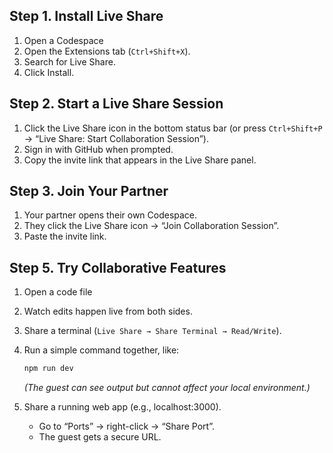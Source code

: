 
## Step 1. Install Live Share

1. Open a Codespace
2. Open the Extensions tab (`Ctrl+Shift+X`).
3. Search for Live Share.
4. Click Install.

## Step 2. Start a Live Share Session

1. Click the Live Share icon in the bottom status bar (or press `Ctrl+Shift+P` → “Live Share: Start Collaboration Session”).
2. Sign in with GitHub when prompted.
3. Copy the invite link that appears in the Live Share panel.

## Step 3. Join Your Partner

1. Your partner opens their own Codespace.
2. They click the Live Share icon → “Join Collaboration Session”.
3. Paste the invite link.


## Step 5. Try Collaborative Features

1. Open a code file 
2. Watch edits happen live from both sides.
3. Share a terminal (`Live Share → Share Terminal → Read/Write`).
4. Run a simple command together, like:

   ```bash
   npm run dev
   ```

   *(The guest can see output but cannot affect your local environment.)*

5. Share a running web app (e.g., localhost:3000).

   * Go to “Ports” → right-click → “Share Port”.
   * The guest gets a secure URL.


